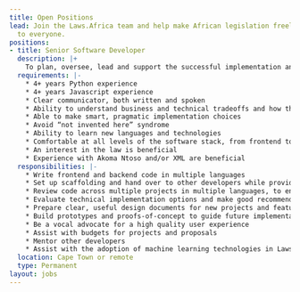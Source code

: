```yaml
---
title: Open Positions
lead: Join the Laws.Africa team and help make African legislation freely available
  to everyone.
positions:
- title: Senior Software Developer
  description: |+
    To plan, oversee, lead and support the successful implementation and delivery of Laws.Africa’s software projects.
  requirements: |-
    * 4+ years Python experience
    * 4+ years Javascript experience
    * Clear communicator, both written and spoken
    * Ability to understand business and technical tradeoffs and how they interact
    * Able to make smart, pragmatic implementation choices
    * Avoid “not invented here” syndrome
    * Ability to learn new languages and technologies
    * Comfortable at all levels of the software stack, from frontend to backend to databases and operations.
    * An interest in the law is beneficial
    * Experience with Akoma Ntoso and/or XML are beneficial
  responsibilities: |-
    * Write frontend and backend code in multiple languages
    * Set up scaffolding and hand over to other developers while providing guidance and support
    * Review code across multiple projects in multiple languages, to ensure high quality code and correctness
    * Evaluate technical implementation options and make good recommendations
    * Prepare clear, useful design documents for new projects and features, and help other developers prepare high quality design documents
    * Build prototypes and proofs-of-concept to guide future implementation options
    * Be a vocal advocate for a high quality user experience
    * Assist with budgets for projects and proposals
    * Mentor other developers
    * Assist with the adoption of machine learning technologies in Laws.Africa’s products
  location: Cape Town or remote
  type: Permanent
layout: jobs
---
```


